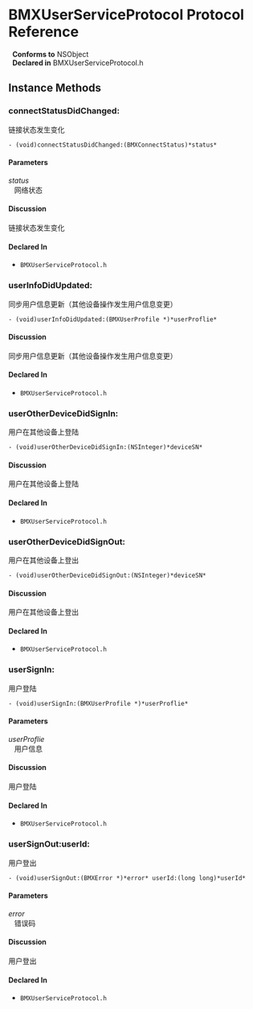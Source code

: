 # BMXUserServiceProtocol Protocol Reference

&nbsp;&nbsp;**Conforms to** NSObject  
&nbsp;&nbsp;**Declared in** BMXUserServiceProtocol.h  

## Instance Methods

<a name="//api/name/connectStatusDidChanged:" title="connectStatusDidChanged:"></a>
### connectStatusDidChanged:

链接状态发生变化

`- (void)connectStatusDidChanged:(BMXConnectStatus)*status*`

#### Parameters

*status*  
&nbsp;&nbsp;&nbsp;网络状态  

#### Discussion
链接状态发生变化

#### Declared In
* `BMXUserServiceProtocol.h`

<a name="//api/name/userInfoDidUpdated:" title="userInfoDidUpdated:"></a>
### userInfoDidUpdated:

同步用户信息更新（其他设备操作发生用户信息变更）

`- (void)userInfoDidUpdated:(BMXUserProfile *)*userProflie*`

#### Discussion
同步用户信息更新（其他设备操作发生用户信息变更）

#### Declared In
* `BMXUserServiceProtocol.h`

<a name="//api/name/userOtherDeviceDidSignIn:" title="userOtherDeviceDidSignIn:"></a>
### userOtherDeviceDidSignIn:

用户在其他设备上登陆

`- (void)userOtherDeviceDidSignIn:(NSInteger)*deviceSN*`

#### Discussion
用户在其他设备上登陆

#### Declared In
* `BMXUserServiceProtocol.h`

<a name="//api/name/userOtherDeviceDidSignOut:" title="userOtherDeviceDidSignOut:"></a>
### userOtherDeviceDidSignOut:

用户在其他设备上登出

`- (void)userOtherDeviceDidSignOut:(NSInteger)*deviceSN*`

#### Discussion
用户在其他设备上登出

#### Declared In
* `BMXUserServiceProtocol.h`

<a name="//api/name/userSignIn:" title="userSignIn:"></a>
### userSignIn:

用户登陆

`- (void)userSignIn:(BMXUserProfile *)*userProflie*`

#### Parameters

*userProflie*  
&nbsp;&nbsp;&nbsp;用户信息  

#### Discussion
用户登陆

#### Declared In
* `BMXUserServiceProtocol.h`

<a name="//api/name/userSignOut:userId:" title="userSignOut:userId:"></a>
### userSignOut:userId:

用户登出

`- (void)userSignOut:(BMXError *)*error* userId:(long long)*userId*`

#### Parameters

*error*  
&nbsp;&nbsp;&nbsp;错误码  

#### Discussion
用户登出

#### Declared In
* `BMXUserServiceProtocol.h`


